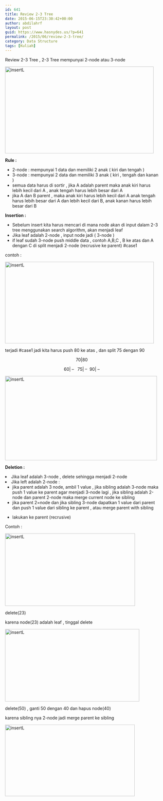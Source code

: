 ```yaml
---
id: 641
title: Review 2-3 Tree
date: 2015-06-15T23:30:42+00:00
author: abdilahrf
layout: post
guid: https://www.hasnydes.us/?p=641
permalink: /2015/06/review-2-3-tree/
category: Data Structure
tags: [Kuliah]
---
```

Review 2-3 Tree , 2-3 Tree mempunyai 2-node atau 3-node

[<img class="aligncenter size-full wp-image-642" src="http://abdilahrf.github.io/images/2015/06/insertL20.png" alt="insertL" width="488" height="285" />](http://abdilahrf.github.io/images/2015/06/insertL20.png)<!--more-->

**Rule :**

  * 2-node : mempunyai 1 data dan memiliki 2 anak ( kiri dan tengah )
  * 3-node : mempunyai 2 data dan memiliki 3 anak ( kiri , tengah dan kanan )
  * semua data harus di sortir , jika A adalah parent maka anak kiri harus lebih kecil dari A , anak tengah harus lebih besar dari A
  * jika A dan B parent , maka anak kiri harus lebih kecil dari A anak tengah harus lebih besar dari A dan lebih kecil dari B, anak kanan harus lebih besar dari B

**Insertion :**

  * Sebelum insert kita harus mencari di mana node akan di input dalam 2-3 tree menggunakan search algorithm, akan menjadi leaf
  * Jika leaf adalah 2-node , input node jadi ( 3-node )
  * if leaf sudah 3-node push middle data , contoh A,B,C , B ke atas dan A dengan C di split menjadi 2-node (recrusive ke parent) #case1

contoh :

[<img class="aligncenter size-full wp-image-643" src="http://abdilahrf.github.io/images/2015/06/insertL21.png" alt="insertL" width="489" height="268" />](http://abdilahrf.github.io/images/2015/06/insertL21.png)

terjadi #case1 jadi kita harus push 80 ke atas , dan split 75 dengan 90

<p style="text-align: center;">
  70|80
</p>

<p style="text-align: center;">
  60| &#8211;   75| &#8211;  90| &#8211;
</p>

<p style="text-align: left;">
  <a href="http://abdilahrf.github.io/images/2015/06/insertL22.png"><img class="aligncenter size-full wp-image-644" src="http://abdilahrf.github.io/images/2015/06/insertL22.png" alt="insertL" width="499" height="277" /></a>
</p>

<p style="text-align: left;">
  <strong>Deletion : </strong>
</p>

<li style="text-align: left;">
  Jika leaf adalah 3-node , delete sehingga menjadi 2-node
</li>
<li style="text-align: left;">
  Jika left adalah 2-node : <ul>
    <li style="text-align: left;">
      jika parent adalah 3 node, ambil 1 value , jika sibling adalah 3-node maka push 1 value ke parent agar menjadi 3-node lagi , jika sibling adalah 2-node dan parent 2-node maka merge current node ke sibling
    </li>
    <li style="text-align: left;">
      jika parent 2=node dan jika sibling 3-node dapatkan 1 value dari parent dan push 1 value dari sibling ke parent , atau merge parent with sibling
    </li>
  </ul>
</li>

  * lakukan ke parent (recrusive)

Contoh :

[<img class="aligncenter size-full wp-image-645" src="http://abdilahrf.github.io/images/2015/06/insertL23.png" alt="insertL" width="427" height="238" />](http://abdilahrf.github.io/images/2015/06/insertL23.png)

delete(23)

karena node(23) adalah leaf , tinggal delete

[<img class="aligncenter size-full wp-image-646" src="http://abdilahrf.github.io/images/2015/06/insertL24.png" alt="insertL" width="441" height="238" />](http://abdilahrf.github.io/images/2015/06/insertL24.png)

delete(50) , ganti 50 dengan 40 dan hapus node(40)

karena sibling nya 2-node jadi merge parent ke sibling

[<img class="aligncenter size-full wp-image-647" src="http://abdilahrf.github.io/images/2015/06/insertL25.png" alt="insertL" width="426" height="235" />](http://abdilahrf.github.io/images/2015/06/insertL25.png)

&nbsp;